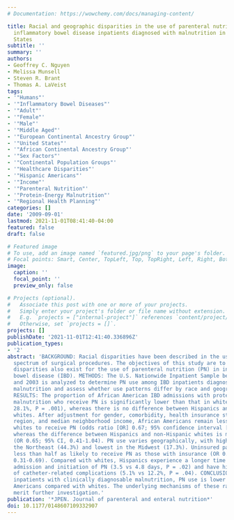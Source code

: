 ```yaml
---
# Documentation: https://wowchemy.com/docs/managing-content/

title: Racial and geographic disparities in the use of parenteral nutrition among
  inflammatory bowel disease inpatients diagnosed with malnutrition in the United
  States
subtitle: ''
summary: ''
authors:
- Geoffrey C. Nguyen
- Melissa Munsell
- Steven R. Brant
- Thomas A. LaVeist
tags:
- '"Humans"'
- '"Inflammatory Bowel Diseases"'
- '"Adult"'
- '"Female"'
- '"Male"'
- '"Middle Aged"'
- '"European Continental Ancestry Group"'
- '"United States"'
- '"African Continental Ancestry Group"'
- '"Sex Factors"'
- '"Continental Population Groups"'
- '"Healthcare Disparities"'
- '"Hispanic Americans"'
- '"Income"'
- '"Parenteral Nutrition"'
- '"Protein-Energy Malnutrition"'
- '"Regional Health Planning"'
categories: []
date: '2009-09-01'
lastmod: 2021-11-01T08:41:40-04:00
featured: false
draft: false

# Featured image
# To use, add an image named `featured.jpg/png` to your page's folder.
# Focal points: Smart, Center, TopLeft, Top, TopRight, Left, Right, BottomLeft, Bottom, BottomRight.
image:
  caption: ''
  focal_point: ''
  preview_only: false

# Projects (optional).
#   Associate this post with one or more of your projects.
#   Simply enter your project's folder or file name without extension.
#   E.g. `projects = ["internal-project"]` references `content/project/deep-learning/index.md`.
#   Otherwise, set `projects = []`.
projects: []
publishDate: '2021-11-01T12:41:40.336896Z'
publication_types:
- '2'
abstract: 'BACKGROUND: Racial disparities have been described in the use of a diverse
  spectrum of surgical procedures. The objectives of this study are to determine whether
  disparities also exist for the use of parenteral nutrition (PN) in inflammatory
  bowel disease (IBD). METHODS: The U.S. Nationwide Inpatient Sample between 1998
  and 2003 is analyzed to determine PN use among IBD inpatients diagnosed with protein-calorie
  malnutrition and assess whether use patterns differ by race and geographical region.
  RESULTS: The proportion of African American IBD admissions with protein-calorie
  malnutrition who receive PN is significantly lower than that in whites (19.9% vs
  28.1%, P = .001), whereas there is no difference between Hispanics and non-Hispanic
  whites. After adjustment for gender, comorbidity, health insurance status, geographic
  region, and median neighborhood income, African Americans remain less likely than
  whites to receive PN (odds ratio [OR] 0.67; 95% confidence interval [CI], 0.50-0.89),
  whereas the difference between Hispanics and non-Hispanic whites is marginally significant
  (OR 0.65; 95% CI, 0.41-1.04). PN use varies geographically, with highest rates in
  the Northeast (44.3%) and lowest in the Midwest (17.3%). Uninsured patients are
  less than half as likely to receive PN as those with insurance (OR 0.46; 95% CI,
  0.31-0.69). Compared with whites, Hispanics experience a longer time interval between
  admission and initiation of PN (3.5 vs 4.8 days, P = .02) and have higher rates
  of catheter-related complications (5.1% vs 12.2%, P = .04). CONCLUSIONS: Among IBD
  inpatients with clinically diagnosable malnutrition, PN use is lower among African
  Americans compared with whites. The underlying mechanisms of these racial variations
  merit further investigation.'
publication: '*JPEN. Journal of parenteral and enteral nutrition*'
doi: 10.1177/0148607109332907
---
```

